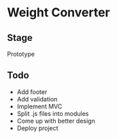 # Weight Converter

## Stage
Prototype

## Todo 
* Add footer
* Add validation
* Implement MVC
* Split .js files into modules
* Come up with better design
* Deploy project
